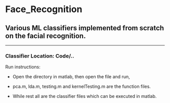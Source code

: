 # Face_Recognition
## Various ML classifiers implemented from scratch on the facial recognition.
-----------------------------------------
### Classifier Location: Code/..

Run instructions:
- Open the directory in matlab, then open the file and run,
- pca.m, lda.m, testing.m and kernelTesting.m are the function files.

- While rest all are the classifier files which can be executed in matlab.

